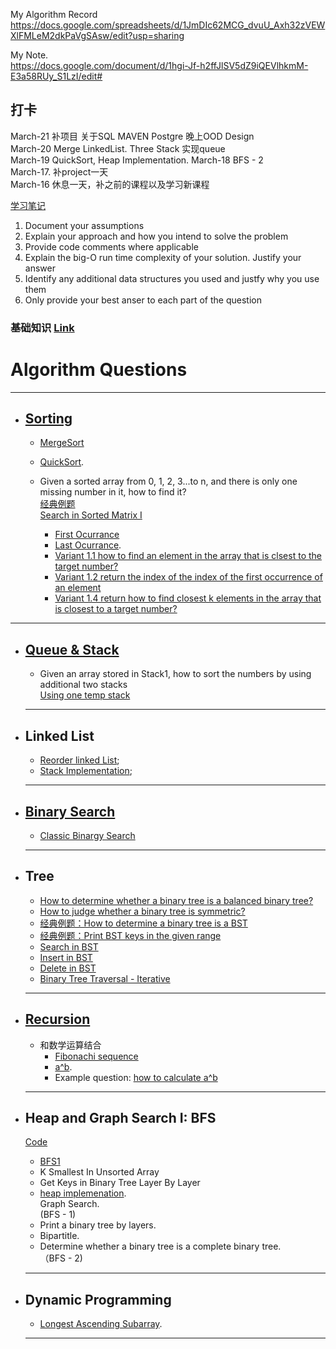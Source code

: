 My Algorithm Record                                                                                              
https://docs.google.com/spreadsheets/d/1JmDIc62MCG_dvuU_Axh32zVEWXlFMLeM2dkPaVgSAsw/edit?usp=sharing
 
My Note.   
https://docs.google.com/document/d/1hgi-Jf-h2ffJlSV5dZ9iQEVlhkmM-E3a58RUy_S1LzI/edit#    
  
## 打卡    
March-21   补项目 关于SQL MAVEN Postgre 晚上OOD Design  
March-20   Merge LinkedList.   Three Stack 实现queue  
March-19   QuickSort, Heap Implementation. 
March-18   BFS  - 2   
March-17.  补project一天    
March-16   休息一天，补之前的课程以及学习新课程  

 [学习笔记](https://github.com/xu9449/JAVA/wiki) 
  
1. Document your assumptions   
2. Explain your approach and how you intend to solve the problem  
3. Provide code comments where applicable  
4. Explain the big-O run time complexity of your solution. Justify your answer  
5. Identify any additional data structures you used and justfy why you use them  
6. Only provide your best anser to each part of the question


### 基础知识 [Link](https://github.com/xu9449/Interesting-Algorithm-_-Java/wiki/%E5%9F%BA%E7%A1%80%E7%9F%A5%E8%AF%86)

# Algorithm Questions  
---   


- ## [Sorting](https://github.com/xu9449/Interesting-Algorithm-_-Java/wiki/01-Sorting-Algorithm)   
  - [MergeSort](https://docs.google.com/document/d/13wgclHC2Ho2X-bXeOU5fnXw6EJYcMH_fiZyqJo1Fw9g/edit)  
  - [QuickSort](https://docs.google.com/document/d/1H4vWfbIbMQmN_BG50kaTLM1SFQDwxxLp3iEbU52aoT8/edit). 
  
  
  - Given a sorted array from 0, 1, 2, 3...to n, and there is only one missing number in it, how to find it?   
    [经典例题](https://github.com/xu9449/Interesting-Algorithm-_-Java/wiki/%E7%BB%8F%E5%85%B8%E4%BE%8B%E9%A2%981)    
    [Search in Sorted Matrix I](https://github.com/xu9449/Interesting-Algorithm-_-Java/wiki/Search-In-Sorted-Matrix-I)   
    - [First Ocurrance](https://github.com/xu9449/Interesting-Algorithm-_-Java/wiki/First-Occurence)     
    - [Last Ocurrance](https://github.com/xu9449/Interesting-Algorithm-_-Java/wiki/Last-Occur). 
    - [Variant 1.1 how to find an element in the array that is clsest to the target number? ](https://github.com/xu9449/Interesting-Algorithm-_-Java/wiki/variant-1.1.-how-to-find-an-element-in-the-array-that-is-closest-to-the-target-number%3F)    
    - [Variant 1.2 return the index of the index of the first occurrence of an element](https://github.com/xu9449/Interesting-Algorithm-_-Java/wiki/Variant-1.2-return-the-index-of-the-first-occurrence-of-an-element)  
    - [Variant 1.4 return how to find closest k elements in the array that is closest to a target number?](https://github.com/xu9449/Interesting-Algorithm-_-Java/tree/master/MyNote)
  
   
  
    
 ---  
- ## [Queue & Stack](https://github.com/xu9449/Interesting-Algorithm-_-Java/tree/master/MyNote) 
  - Given an array stored in Stack1, how to sort the numbers by using additional two stacks  
    [Using one temp stack](https://www.geeksforgeeks.org/sort-stack-using-temporary-stack/)      
     

  ---  
  
- ## Linked List  
  - [Reorder linked List](https://docs.google.com/document/d/1-d74EvJrNI2koE1YzJ74i7iwRu9K-TMKn7ERB0sWOC8/edit);
  - [Stack Implementation](https://docs.google.com/document/d/1gJ6QgpaMfBF5-XGDd-_kw-UiOVtpv3tWGZCBOLhFFDo/edit);
  ---  
  
- ## [Binary Search](https://github.com/xu9449/Interesting-Algorithm-_-Java/wiki/Binary-Search)  
  - [Classic Binargy Search](https://github.com/xu9449/Interesting-Algorithm-_-Java/wiki/Classic-Binary-Search)  
    
  ---  
  
- ## Tree
  - [How to determine whether a binary tree is a balanced binary tree?](https://docs.google.com/document/d/1ozw2M5nWmzbzT_5z4r-UGOqgHPYayxPwNEpBMEtvTVU/edit)
  - [How to judge whether a binary tree is symmetric?](https://docs.google.com/document/d/1SLRqh32VP2meAVtMVYGNyCq4b-ec5_VQNwaLoeFxewY/edit)
  - [经典例题：How to determine a binary tree is a BST](https://docs.google.com/document/d/1plLbMvAUMF4KDL5xtJEDy9rU1_IEj9zfH4C0iaJ5YIQ/edit)
  - [经典例题：Print BST keys in the given range](https://docs.google.com/document/d/1uRdw1MN8_teoRdp79-jffTh_ajsRdD-Y7r4yUe2Pyb0/edit)
  - [Search in BST](https://docs.google.com/document/d/1Qid4FwFPXIfOfOFmWwC-AlmU4QdlD9hqmG-oToRlObA/edit)
  - [Insert in BST](https://docs.google.com/document/d/1W45sfUmH4zW7pqR75qSaI9gCeZhF1z96T9z30m0FO44/edit)
  - [Delete in BST](https://docs.google.com/document/d/1cBumOneFX0zZ7S_0JD1TRsggnbRfH8HK8O32Kovh-po/edit)
  - [Binary Tree Traversal - Iterative](https://docs.google.com/document/d/1ieyB4qrjuyAfPUdxgcAqZ3p0WU6v4ToQZfH_tu_3ln4/edit)
  ---  
  
  
- ## [Recursion](https://github.com/xu9449/Interesting-Algorithm-_-Java/wiki/%E9%80%92%E5%BD%92%E6%95%B4%E7%90%86)
  - 和数学运算结合
    - [Fibonachi sequence](https://github.com/xu9449/Interesting-Algorithm-_-Java/wiki/Fibonacci-sequence)  
    - [a^b](https://docs.google.com/document/d/1Mckjeb98OxXtIKykOvhwZB-shfvmLyL5IWKxy-m4ZYQ/edit). 
    - Example question: [how to calculate a^b](https://github.com/xu9449/Interesting-Algorithm-_-Java/wiki/how-to-calculate-a%5Eb)
  ---  
    
- ## Heap and Graph Search I: BFS   
  [Code](https://docs.google.com/document/d/1Rm04LVMxSI8GAb4Pzdg9H8IC4gY8dyOviE0GPlIhZ-4/edit)
  - [BFS1](https://docs.google.com/document/d/1OVKJcYk6oKAlesVwybIpPTRBrCUhUN9Hl0Cwfr_okwo/edit)
  - K Smallest In Unsorted Array
  - Get Keys in Binary Tree Layer By Layer
  - [heap implemenation](https://docs.google.com/document/d/1jHmSlKP8OJKqfK2puFaxbSqxZg3z1Q3CfXQ-QVWnk-0/edit).   
  Graph Search.    
   (BFS - 1)
  - Print a binary tree by layers.    
  - Bipartitle.     
  - Determine whether a binary tree is a complete binary tree.     
  （BFS - 2)  
  
  
  
  
  
  
  ---  
  
- ## Dynamic Programming  
  - [Longest Ascending Subarray](). 
  ---  
  
    



  

  


  

  





